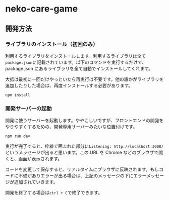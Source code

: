 # neko-care-game

## 開発方法

### ライブラリのインストール（初回のみ）

利用するライブラリをインストールします。利用するライブラリは全て`package.json`に記載されています。以下のコマンドを実行するだけで、package.json にあるライブラリを全て自動でインストールしてくれます。

大抵は最初に一回だけやっといたら再実行は不要です。他の誰かがライブラリを追加したりした場合は、再度インストールする必要があります。

```
npm install
```

### 開発サーバーの起動

開発に使うサーバーを起動します。ややこしいですが、フロントエンドの開発をやりやすくするための、開発専用サーバーみたいな位置付けです。

```
npm run dev
```

実行が完了すると、枠線で囲まれた部分に`Listening: http://localhost:3000/`というメッセージが出ると思います。この URL を Chrome などのブラウザで開くと、画面が表示されます。

コードを変更して保存すると、リアルタイムにブラウザに反映されます。もしコードに不備がありエラーが出る場合は、上記のメッセージの下にエラーメッセージが追加されていきます。

開発を終了する場合は`ctrl + C`で終了できます。
